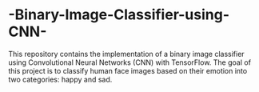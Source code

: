 # -Binary-Image-Classifier-using-CNN-
This repository contains the implementation of a binary image classifier using Convolutional Neural Networks (CNN) with TensorFlow. The goal of this project is to classify human face images based on their emotion into two categories: happy and sad.
